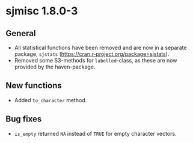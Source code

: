 # sjmisc 1.8.0-3

## General

* All statistical functions have been removed and are now in a separate package, `sjstats` (https://cran.r-project.org/package=sjstats).
* Removed some S3-methods for `labelled`-class, as these are now provided by the haven-package.

## New functions

* Added `to_character` method.

## Bug fixes

* `is_empty` returned `NA` instead of `TRUE` for empty character vectors.
